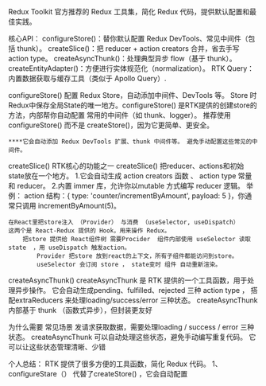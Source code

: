 Redux Toolkit
    官方推荐的 Redux 工具集，简化 Redux 代码，提供默认配置和最佳实践。

核心API：
    configureStore()：替你默认配置 Redux DevTools、常见中间件（包括 thunk）。
    createSlice()：把 reducer + action creators 合并，省去手写 action type。
    createAsyncThunk()：处理典型异步 flow（基于 thunk）。
    createEntityAdapter()：方便进行实体规范化（normalization）。
    RTK Query：内置数据获取与缓存工具（类似于 Apollo Query）.

configureStore()
    配置 Redux Store，自动添加中间件、DevTools 等。
    Store 时Redux中保存全局State的唯一地方。configureStore() 是RTK提供的创建store的方法，内部帮你自动配置 常用的中间件（如 thunk、logger）。
    推荐使用 configureStore() 而不是 createStore()，因为它更简单、更安全。  
    
    ****它会自动添加 Redux DevTools 扩展、thunk 中间件等。 避免手动配置这些常见的中间件。

createSlice()
    RTK核心的功能之一
    createSlice()  把reducer、actions和初始state放在一个地方。
        1.它会自动生成 action creators 函数 、 action type 常量 和 reducer。
        2.内置 immer 库，允许你以mutable 方式编写 reducer 逻辑。
举例：
    action 结构：{ type: 'counter/incrementByAmount', payload: 5 }，你通常只调用 incrementByAmount(5)。

    在React里把store注入 （Provider） 与消费 （useSelector, useDispatch）       这两个是 React-Redux 提供的 Hook，用来操作 Redux。
        把store 提供给 React组件树 需要Procider  组件内部使用 useSelector 读取state  ，用 useDispatch 触发action。
            Provider 把store 放到react的上下文，所有子组件都能访问到store。
            useSelector 会订阅 store ， state变时 组件 自动重新渲染。

createAsyncThunk()
    createAsyncThunk 是  RTK 提供的一个工具函数，用于处理异步操作。
    它会自动生成pending、fulfilled、rejected 三种 action type ， 搭配extraReducers 来处理loading/success/error 三种状态。
    createAsyncThunk 内部基于 thunk （函数式异步），但封装更友好

为什么需要
    常见场景 发请求获取数据，需要处理loading / success / error 三种状态。
    createAsyncThunk 可以自动处理这些状态，避免手动编写重复代码。 它可以让这些状态管理清晰、少错

个人总结：
    RTK 提供了很多方便的工具函数，简化 Redux 代码。
    1、configureStare（） 代替了createStore() ，它会自动配置